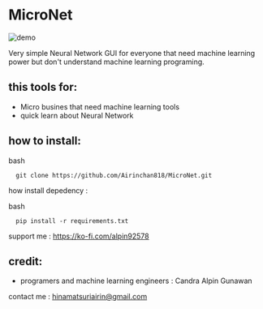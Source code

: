 # MicroNet
![demo](/MicronetDemo-ezgif.com-video-to-gif-converter.gif)

Very simple Neural Network GUI for everyone that need machine learning power but don't understand machine learning programing. 

this tools for:
---------------
- Micro busines that need machine learning tools
- quick learn about Neural Network

how to install:
----------------
bash 
```
  git clone https://github.com/Airinchan818/MicroNet.git
```

how install depedency :

bash 
```
  pip install -r requirements.txt
```

 support me : https://ko-fi.com/alpin92578
 

 credit:
 -----------
 - programers and machine learning engineers : Candra Alpin Gunawan 

 contact me : hinamatsuriairin@gmail.com
 
